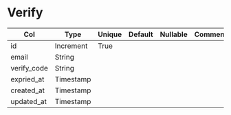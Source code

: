 # Verify

| Col | Type | Unique | Default | Nullable | Comment |
| --- | --- | --- | --- | --- | --- |
| id | Increment | True | | | |
| email | String | | | | |
| verify_code | String | | | | |
| expried_at | Timestamp | | | | |
| created_at | Timestamp | | | | |
| updated_at | Timestamp | | | | |
